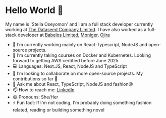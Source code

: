 # Hello World 👋

My name is 'Stella Oseyomon' and I am a full stack developer currently working at [The Dataseed Company Limited](https://github.com/theseedfi). I have also worked as a full-stack developer at [Babelos Limited](https://github.com/babelosng), [Moniger](https://github.com/MonigerTech), [Ojira](https://github.com/ojira)

- 🔭 I’m currently working mainly on React-Typescript, NodeJS and open-source projects. 
- 🌱 I’m currently taking courses on Docker and Kubernetes. Looking forward to getting AWS certified before June 2025.
- 💻 Languages: Next.JS, React, NodeJS and TypeScript
- 👯 I’m looking to collaborate on more open-source projects. My contributions so far 🚀
- 💬 Ask me about React, TypeScript, NodeJS and fashion😜
- 📫 How to reach me:  [LinkedIn](https://www.linkedin.com/in/stella-oseyomon/)
- 😄 Pronouns: She/Her
- ⚡ Fun fact: If I'm not coding, I'm probably doing something fashion related, reading or building something novel
